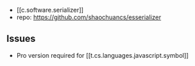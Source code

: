 
- [[c.software.serializer]]
- repo: https://github.com/shaochuancs/esserializer

## Issues

- Pro version required for [[t.cs.languages.javascript.symbol]]